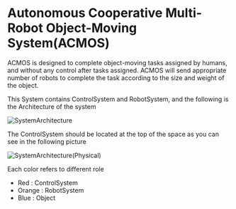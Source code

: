 # Autonomous Cooperative Multi-Robot Object-Moving System(ACMOS)

ACMOS is designed to complete object-moving tasks assigned by humans, and without any control after tasks assigned. ACMOS will send appropriate number of robots to complete the task according to the size and weight of the object.

This System contains ControlSystem and RobotSystem, and the following is the Architecture of the system

![SystemArchitecture](http://imgur.com/LpifSns)

The ControlSystem should be located at the top of the space as you can see in the following picture

![SystemArchitecture(Physical)](http://imgur.com/0Z3DCnx)

Each color refers to different role
 - Red : ControlSystem
 - Orange : RobotSystem
 - Blue : Object
